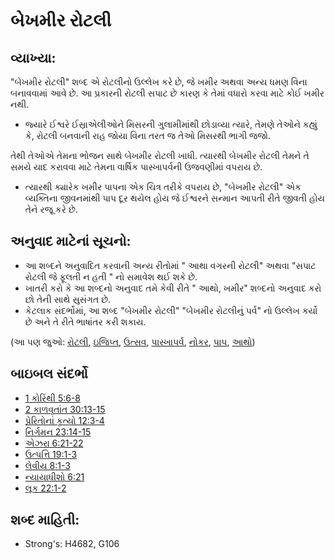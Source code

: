 # બેખમીર રોટલી 

## વ્યાખ્યા: 

"બેખમીર રોટલી" શબ્દ એ રોટલીનો ઉલ્લેખ કરે છે, જે ખમીર અથવા અન્ય ધમણ વિના બનાવવામાં આવે છે.
આ પ્રકારની રોટલી સપાટ છે કારણ કે તેમાં વધારો કરવા માટે કોઈ ખમીર નથી.

* જ્યારે ઈશ્વરે ઈસ્રાએલીઓને મિસરની ગુલામીમાંથી છોડાવ્યા ત્યારે, તેમણે તેઓને કહ્યું કે, રોટલી બનવાની રાહ જોયા વિના તરત જ તેઓ મિસરથી  ભાગી જજો.

તેથી તેઓએ તેમના ભોજન સાથે બેખમીર રોટલી ખાધી.
ત્યારથી બેખમીર રોટલી તેમને તે સમયે યાદ કરાવવા માટે તેમના વાર્ષિક પાસ્ખાપર્વની ઉજવણીમાં વપરાય છે.

* ત્યારથી ક્યારેક ખમીર પાપના એક ચિત્ર તરીકે વપરાય છે, "બેખમીર રોટલી" એક વ્યક્તિના જીવનમાંથી પાપ દૂર થયેલ હોય જે ઈશ્વરને સન્માન આપતી રીતે જીવતી હોય તેને રજૂ કરે છે.

## અનુવાદ માટેનાં સૂચનો: 

* આ શબ્દને અનુવાદિત કરવાની અન્ય રીતોમાં " આથા વગરની રોટલી" અથવા "સપાટ રોટલી જે ફૂલતી ન હતી " નો સમાવેશ થઈ શકે છે.
* ખાતરી કરો કે આ શબ્દનો અનુવાદ તમે કેવી રીતે " આથો, ખમીર" શબ્દનો અનુવાદ કરો છો તેની સાથે સુસંગત છે.
* કેટલાક સંદર્ભોમાં, આ શબ્દ "બેખમીર રોટલી" "બેખમીર રોટલીનું પર્વ" નો ઉલ્લેખ કર્યો છે અને તે રીતે ભાષાંતર કરી શકાય.

(આ પણ જુઓ: [રોટલી](../other/bread.md), [ઇજિપ્ત](../names/egypt.md), [ઉત્સવ](../other/feast.md), [પાસ્ખાપર્વ](../kt/passover.md), [નોકર](../other/servant.md), [પાપ](../kt/sin.md), [આથો](../other/yeast.md))

## બાઇબલ સંદર્ભો

* [1 કોરિંથી  5:6-8](rc://gu/tn/help/1co/05/06)
* [2 કાળવૃતાંત 30:13-15](rc://gu/tn/help/2ch/30/13)
* [પ્રેરિતોનાં કૃત્યો 12:3-4](rc://gu/tn/help/act/12/03)
* [નિર્ગમન 23:14-15](rc://gu/tn/help/exo/23/14)
* [એઝરા 6:21-22](rc://gu/tn/help/ezr/06/21)
* [ઉત્પત્તિ 19:1-3](rc://gu/tn/help/gen/19/01)
* [લેવીય 8:1-3](rc://gu/tn/help/lev/08/01)
* [ન્યાયાધીશો 6:21](rc://gu/tn/help/jdg/06/21)
* [લૂક 22:1-2](rc://gu/tn/help/luk/22/01)

## શબ્દ માહિતી: 

* Strong's: H4682, G106
